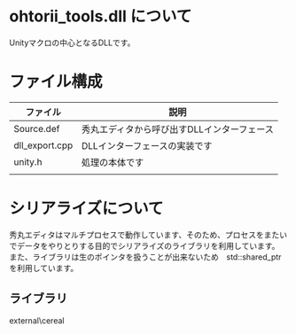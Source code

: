 ﻿# ohtorii_tools.dll について

Unityマクロの中心となるDLLです。

# ファイル構成

|ファイル|説明|
|--|--|
|Source.def|秀丸エディタから呼び出すDLLインターフェース|
|dll_export.cpp|DLLインターフェースの実装です|
|unity.h|処理の本体です|
|||



# シリアライズについて

秀丸エディタはマルチプロセスで動作しています、そのため、プロセスをまたいでデータをやりとりする目的でシリアライズのライブラリを利用しています。
また、ライブラリは生のポインタを扱うことが出来ないため　std::shared_ptr　を利用しています。

## ライブラリ
external\cereal


